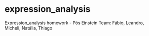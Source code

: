 # expression_analysis
Expression_analysis homework - Pós Einstein
Team: Fábio, Leandro, Micheli, Natália, Thiago
